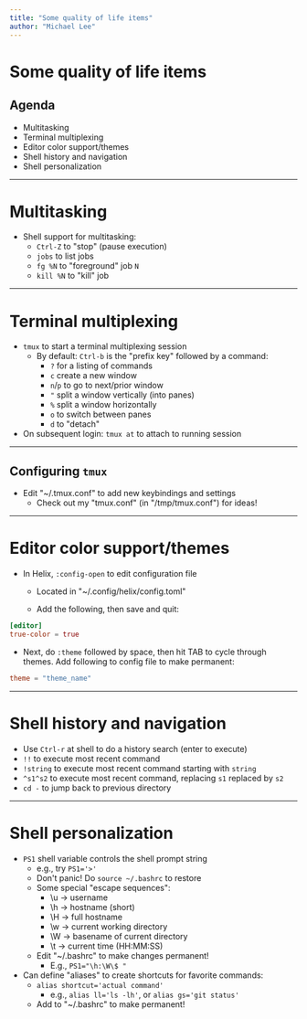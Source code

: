 ```yaml
---
title: "Some quality of life items"
author: "Michael Lee"
---
```


# Some quality of life items

## Agenda

- Multitasking
- Terminal multiplexing
- Editor color support/themes
- Shell history and navigation
- Shell personalization

---

# Multitasking

- Shell support for multitasking:
  - `Ctrl-Z` to "stop" (pause execution)
  - `jobs` to list jobs
  - `fg %N` to "foreground" job `N`
  - `kill %N` to "kill" job

---

# Terminal multiplexing

- `tmux` to start a terminal multiplexing session
  - By default: `Ctrl-b` is the "prefix key" followed by a command:
    - `?` for a listing of commands
    - `c` create a new window
    - `n`/`p` to go to next/prior window
    - `"` split a window vertically (into panes)
    - `%` split a window horizontally
    - `o` to switch between panes
    - `d` to "detach"
- On subsequent login: `tmux at` to attach to running session

---

## Configuring `tmux`

- Edit "~/.tmux.conf" to add new keybindings and settings
  - Check out my "tmux.conf" (in "/tmp/tmux.conf") for ideas!

---

# Editor color support/themes

- In Helix, `:config-open` to edit configuration file
  - Located in "~/.config/helix/config.toml"

  - Add the following, then save and quit:

```toml
[editor]
true-color = true
```

- Next, do `:theme` followed by space, then hit TAB to cycle through themes. Add
  following to config file to make permanent:

```toml
theme = "theme_name"
```

---

# Shell history and navigation

- Use `Ctrl-r` at shell to do a history search (enter to execute)
- `!!` to execute most recent command
- `!string` to execute most recent command starting with `string`
- `^s1^s2` to execute most recent command, replacing `s1` replaced by `s2`
- `cd -` to jump back to previous directory

---

# Shell personalization

- `PS1` shell variable controls the shell prompt string
  - e.g., try `PS1='>'`
  - Don't panic! Do `source ~/.bashrc` to restore
  - Some special "escape sequences":
    - \u → username
    - \h → hostname (short)
    - \H → full hostname
    - \w → current working directory
    - \W → basename of current directory
    - \t → current time (HH:MM:SS)
  - Edit "~/.bashrc" to make changes permanent!
    - E.g., `PS1="\h:\W\$ "`
- Can define "aliases" to create shortcuts for favorite commands:
  - `alias shortcut='actual command'`
    - e.g., `alias ll='ls -lh'`, or `alias gs='git status'`
  - Add to "~/.bashrc" to make permanent!
